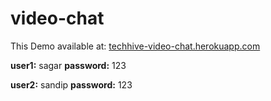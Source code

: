 # video-chat

This Demo available at: <a href="https://techhive-video-chat.herokuapp.com">techhive-video-chat.herokuapp.com</a>

<b>user1:</b> sagar
<b>password:</b> 123

<b>user2:</b> sandip
<b>password:</b> 123
